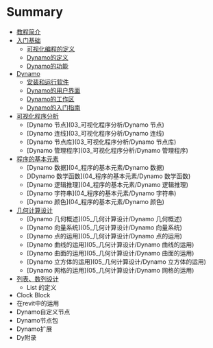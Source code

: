 # Summary

* [教程简介](README.md)
* [入门基础](01_入门基础/入门基础)
   * [可视化编程的定义](01_入门基础/可视化编程的定义)
   * [Dynamo的定义](01_入门基础/Dynamo的定义)
   * [Dynamo的功能](01_入门基础/Dynamo的功能)
* [Dynamo](02_Dynamo/Dynamo)
   * [安装和运行软件](02_Dynamo/安装和运行软件)
   * [Dynamo的用户界面](02_Dynamo/Dynamo的用户界面)
   * [Dynamo的工作区](02_Dynamo/Dynamo的工作区)
   * [Dynamo的入门指南](02_Dynamo/Dynamo的入门指南)
* [可视化程序分析](03_可视化程序分析/可视化程序分析)
   * [Dynamo 节点](03_可视化程序分析/Dynamo 节点)
   * [Dynamo 连线](03_可视化程序分析/Dynamo 连线)
   * [Dynamo 节点库](03_可视化程序分析/Dynamo 节点库)
   * [Dynamo 管理程序](03_可视化程序分析/Dynamo 管理程序)
* [程序的基本元素](04_程序的基本元素/程序的基本元素)
   * [Dynamo 数据](04_程序的基本元素/Dynamo 数据)
   * [)Dynamo 数学函数](04_程序的基本元素/Dynamo 数学函数)
   * [Dynamo 逻辑推理](04_程序的基本元素/Dynamo 逻辑推理)
   * [Dynamo 字符串](04_程序的基本元素/Dynamo 字符串)
   * [Dynamo 颜色](04_程序的基本元素/Dynamo 颜色)
* [几何计算设计](05_几何计算设计/几何计算设计)
   * [Dynamo 几何概述](05_几何计算设计/Dynamo 几何概述)
   * [Dynamo 向量系统](05_几何计算设计/Dynamo 向量系统)
   * [Dynamo 点的运用](05_几何计算设计/Dynamo 点的运用)
   * [Dynamo 曲线的运用](05_几何计算设计/Dynamo 曲线的运用)
   * [Dynamo 曲面的运用](05_几何计算设计/Dynamo 曲面的运用)
   * [Dynamo 立方体的运用](05_几何计算设计/Dynamo 立方体的运用)
   * [Dynamo 网格的运用](05_几何计算设计/Dynamo 网格的运用)
* [列表、数列设计](06_列表、数列设计/列表、数列设计)
   * List 的定义
* Clock Block
* 在revit中的运用
* Dynamo自定义节点
* Dynamo节点包
* Dynamo扩展
* Dy附录

